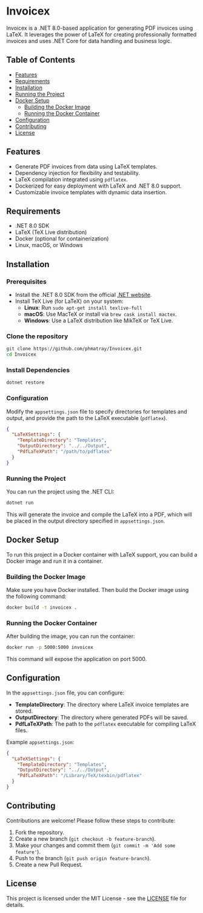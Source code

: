 # Invoicex

Invoicex is a .NET 8.0-based application for generating PDF invoices using LaTeX. It leverages the power of LaTeX for creating professionally formatted invoices and uses .NET Core for data handling and business logic.

## Table of Contents

- [Features](#features)
- [Requirements](#requirements)
- [Installation](#installation)
- [Running the Project](#running-the-project)
- [Docker Setup](#docker-setup)
  - [Building the Docker Image](#building-the-docker-image)
  - [Running the Docker Container](#running-the-docker-container)
- [Configuration](#configuration)
- [Contributing](#contributing)
- [License](#license)

## Features

- Generate PDF invoices from data using LaTeX templates.
- Dependency injection for flexibility and testability.
- LaTeX compilation integrated using `pdflatex`.
- Dockerized for easy deployment with LaTeX and .NET 8.0 support.
- Customizable invoice templates with dynamic data insertion.

## Requirements

- .NET 8.0 SDK
- LaTeX (TeX Live distribution)
- Docker (optional for containerization)
- Linux, macOS, or Windows

## Installation

### Prerequisites

- Install the .NET 8.0 SDK from the official [.NET website](https://dotnet.microsoft.com/download/dotnet/8.0).
- Install TeX Live (for LaTeX) on your system:
  - **Linux**: Run `sudo apt-get install texlive-full`
  - **macOS**: Use MacTeX or install via `brew cask install mactex`.
  - **Windows**: Use a LaTeX distribution like MikTeX or TeX Live.

### Clone the repository

```bash
git clone https://github.com/phmatray/Invoicex.git
cd Invoicex
```

### Install Dependencies

```bash
dotnet restore
```

### Configuration

Modify the `appsettings.json` file to specify directories for templates and output, and provide the path to the LaTeX executable (`pdflatex`).

```json
{
  "LaTeXSettings": {
    "TemplateDirectory": "Templates",
    "OutputDirectory": "../../Output",
    "PdfLaTeXPath": "/path/to/pdflatex"
  }
}
```

### Running the Project

You can run the project using the .NET CLI:

```bash
dotnet run
```

This will generate the invoice and compile the LaTeX into a PDF, which will be placed in the output directory specified in `appsettings.json`.

## Docker Setup

To run this project in a Docker container with LaTeX support, you can build a Docker image and run it in a container.

### Building the Docker Image

Make sure you have Docker installed. Then build the Docker image using the following command:

```bash
docker build -t invoicex .
```

### Running the Docker Container

After building the image, you can run the container:

```bash
docker run -p 5000:5000 invoicex
```

This command will expose the application on port 5000.

## Configuration

In the `appsettings.json` file, you can configure:

- **TemplateDirectory**: The directory where LaTeX invoice templates are stored.
- **OutputDirectory**: The directory where generated PDFs will be saved.
- **PdfLaTeXPath**: The path to the `pdflatex` executable for compiling LaTeX files.

Example `appsettings.json`:

```json
{
  "LaTeXSettings": {
    "TemplateDirectory": "Templates",
    "OutputDirectory": "../../Output",
    "PdfLaTeXPath": "/Library/TeX/texbin/pdflatex"
  }
}
```

## Contributing

Contributions are welcome! Please follow these steps to contribute:

1. Fork the repository.
2. Create a new branch (`git checkout -b feature-branch`).
3. Make your changes and commit them (`git commit -m 'Add some feature'`).
4. Push to the branch (`git push origin feature-branch`).
5. Create a new Pull Request.

## License

This project is licensed under the MIT License - see the [LICENSE](LICENSE) file for details.

